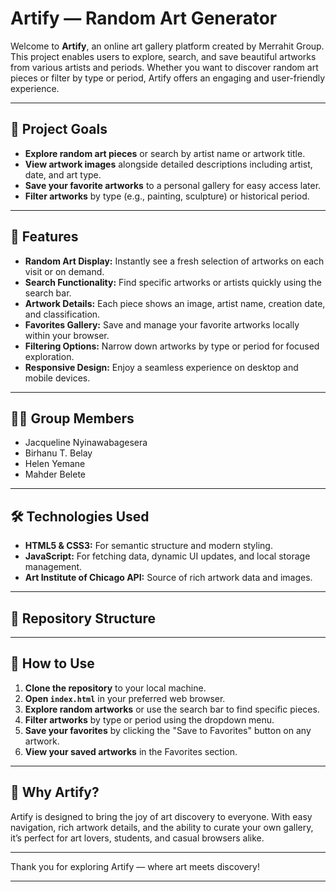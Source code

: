 # Artify — Random Art Generator

Welcome to **Artify**, an online art gallery platform created by Merrahit Group. This project enables users to explore, search, and save beautiful artworks from various artists and periods. Whether you want to discover random art pieces or filter by type or period, Artify offers an engaging and user-friendly experience.

---

## 🚀 Project Goals

- **Explore random art pieces** or search by artist name or artwork title.
- **View artwork images** alongside detailed descriptions including artist, date, and art type.
- **Save your favorite artworks** to a personal gallery for easy access later.
- **Filter artworks** by type (e.g., painting, sculpture) or historical period.

---

## 🎨 Features

- **Random Art Display:** Instantly see a fresh selection of artworks on each visit or on demand.
- **Search Functionality:** Find specific artworks or artists quickly using the search bar.
- **Artwork Details:** Each piece shows an image, artist name, creation date, and classification.
- **Favorites Gallery:** Save and manage your favorite artworks locally within your browser.
- **Filtering Options:** Narrow down artworks by type or period for focused exploration.
- **Responsive Design:** Enjoy a seamless experience on desktop and mobile devices.

---

## 👩‍💻 Group Members

- Jacqueline Nyinawabagesera  
- Birhanu T. Belay  
- Helen Yemane  
- Mahder Belete  

---

## 🛠️ Technologies Used

- **HTML5 & CSS3:** For semantic structure and modern styling.
- **JavaScript:** For fetching data, dynamic UI updates, and local storage management.
- **Art Institute of Chicago API:** Source of rich artwork data and images.

---

## 📁 Repository Structure


---

## 📖 How to Use

1. **Clone the repository** to your local machine.  
2. **Open `index.html`** in your preferred web browser.  
3. **Explore random artworks** or use the search bar to find specific pieces.  
4. **Filter artworks** by type or period using the dropdown menu.  
5. **Save your favorites** by clicking the "Save to Favorites" button on any artwork.  
6. **View your saved artworks** in the Favorites section.

---

## 🌟 Why Artify?

Artify is designed to bring the joy of art discovery to everyone. With easy navigation, rich artwork details, and the ability to curate your own gallery, it’s perfect for art lovers, students, and casual browsers alike.

---



Thank you for exploring Artify — where art meets discovery!

---
